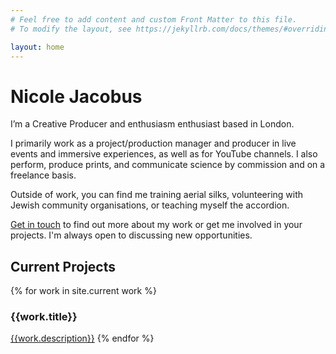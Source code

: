 ```yaml
---
# Feel free to add content and custom Front Matter to this file.
# To modify the layout, see https://jekyllrb.com/docs/themes/#overriding-theme-defaults

layout: home
---
```


# Nicole Jacobus


I’m a Creative Producer and enthusiasm enthusiast based in London.

I primarily work as a project/production manager and producer in live events and immersive experiences, as well as for YouTube channels. I also perform, produce prints, and communicate science by commission and on a freelance basis.

Outside of work, you can find me training aerial silks, volunteering with Jewish community organisations, or teaching myself the accordion.

<a href="mailto:hinicole@jacobus.org">Get in touch</a> to find out more about my work or get me involved in your projects. I'm always open to discussing new opportunities.

<div class="index-work">
<h2 id="current work">Current Projects</h2>

{% for work in site.current work %}
<h3>{{work.title}}</h3>
<a href="{{ site.baseurl }}{{ work.url }}">{{work.description}}</a>
{% endfor %}
</div>